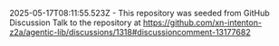  2025-05-17T08:11:55.523Z - This repository was seeded from GitHub Discussion Talk to the repository at https://github.com/xn-intenton-z2a/agentic-lib/discussions/1318#discussioncomment-13177682
